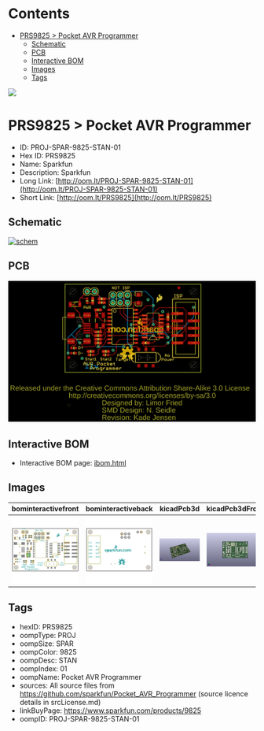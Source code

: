 



Contents
========

* [PRS9825 > Pocket AVR Programmer](#prs9825--pocket-avr-programmer)
	* [Schematic](#schematic)
	* [PCB](#pcb)
	* [Interactive BOM](#interactive-bom)
	* [Images](#images)
	* [Tags](#tags)
  
![][im]
# PRS9825 > Pocket AVR Programmer

- ID: PROJ-SPAR-9825-STAN-01
- Hex ID: PRS9825
- Name: Sparkfun
- Description: Sparkfun
- Long Link: [http://oom.lt/PROJ-SPAR-9825-STAN-01](http://oom.lt/PROJ-SPAR-9825-STAN-01)
- Short Link: [http://oom.lt/PRS9825](http://oom.lt/PRS9825)

## Schematic
  
[![schem](eagleSchemImage.png)](eagleSchemImage.png)
## PCB
  
[![pcb](eagleImage.png)](eagleImage.png)
## Interactive BOM

- Interactive BOM page: [ibom.html](https://htmlpreview.github.io/?https://github.com/oomlout/oomlout_OOMP_projects/blob/main/PROJ-SPAR-9825-STAN-01/kicad/bom/ibom.html)

## Images
  
  

|bominteractivefront|bominteractiveback|kicadPcb3d|kicadPcb3dFront|kicadPcb3dBack|eagleImage|eagleSchemImage|
| :---: | :---: | :---: | :---: | :---: | :---: | :---: |
|[![bominteractivefront](bomFront_140.png)](bomFront.png)|[![bominteractiveback](bomBack_140.png)](bomBack.png)|[![kicadPcb3d](kicadPcb3d_140.png)](kicadPcb3d.png)|[![kicadPcb3dFront](kicadPcb3dFront_140.png)](kicadPcb3dFront.png)|[![kicadPcb3dBack](kicadPcb3dBack_140.png)](kicadPcb3dBack.png)|[![eagleImage](eagleImage_140.png)](eagleImage.png)|[![eagleSchemImage](eagleSchemImage_140.png)](eagleSchemImage.png)|

## Tags

- hexID: PRS9825
- oompType: PROJ
- oompSize: SPAR
- oompColor: 9825
- oompDesc: STAN
- oompIndex: 01
- oompName: Pocket AVR Programmer
- sources: All source files from https://github.com/sparkfun/Pocket_AVR_Programmer (source licence details in srcLicense.md)
- linkBuyPage: https://www.sparkfun.com/products/9825
- oompID: PROJ-SPAR-9825-STAN-01



[im]: kicadPcb3d_450.png
